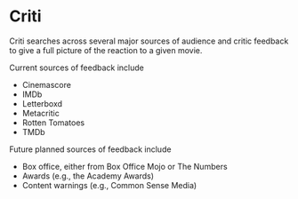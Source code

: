 # Criti

Criti searches across several major sources of audience and critic feedback to give a full picture of the reaction to a given movie.

Current sources of feedback include
* Cinemascore
* IMDb
* Letterboxd
* Metacritic
* Rotten Tomatoes
* TMDb

Future planned sources of feedback include
* Box office, either from Box Office Mojo or The Numbers
* Awards (e.g., the Academy Awards)
* Content warnings (e.g., Common Sense Media)

